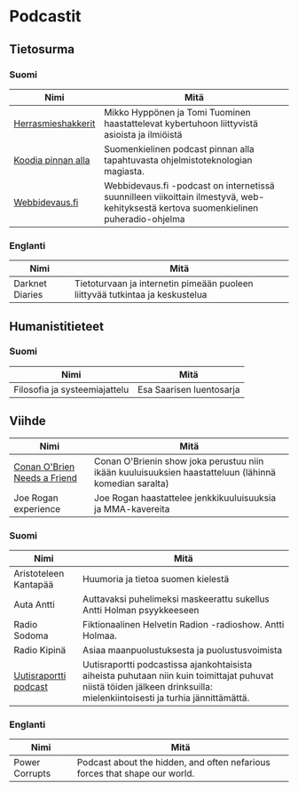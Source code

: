 # Podcastit

## Tietosurma

### Suomi

| Nimi  | Mitä |
|---|---|
| [Herrasmieshakkerit](https://www.f-secure.com/fi/business/podcasts/herrasmieshakkerit)   | Mikko Hyppönen ja Tomi Tuominen haastattelevat kybertuhoon liittyvistä asioista ja ilmiöistä |
| [Koodia pinnan alla](https://koodiapinnanalla.fi/) | Suomenkielinen podcast pinnan alla tapahtuvasta ohjelmistoteknologian magiasta. |
| [Webbidevaus.fi](https://webbidevaus.fi) | Webbidevaus.fi -podcast on internetissä suunnilleen viikoittain ilmestyvä, web-kehityksestä kertova suomenkielinen puheradio-ohjelma |

### Englanti

| Nimi  | Mitä |
|---|---|
| Darknet Diaries  | Tietoturvaan ja internetin pimeään puoleen liittyvää tutkintaa ja keskustelua |

## Humanistitieteet

### Suomi

| Nimi  | Mitä |
|---|---|
| Filosofia ja systeemiajattelu  | Esa Saarisen luentosarja |

## Viihde

| Nimi  | Mitä |
|---|---|
| [Conan O'Brien Needs a Friend](https://www.earwolf.com/show/conan-obrien/) | Conan O'Brienin show joka perustuu niin ikään kuuluisuuksien haastatteluun (lähinnä komedian saralta) |
| Joe Rogan experience | Joe Rogan haastattelee jenkkikuuluisuuksia ja MMA-kavereita |

### Suomi

| Nimi  | Mitä |
|---|---|
| Aristoteleen Kantapää | Huumoria ja tietoa suomen kielestä |
| Auta Antti | Auttavaksi puhelimeksi maskeerattu sukellus Antti Holman psyykkeeseen |
| Radio Sodoma | Fiktionaalinen Helvetin Radion -radioshow. Antti Holmaa. |
| Radio Kipinä | Asiaa maanpuolustuksesta ja puolustusvoimista |
| [Uutisraportti podcast](https://soundcloud.com/uutisraportti) | Uutisraportti podcastissa ajankohtaisista aiheista puhutaan niin kuin toimittajat puhuvat niistä töiden jälkeen drinksuilla: mielenkiintoisesti ja turhia jännittämättä. |



### Englanti

| Nimi | Mitä |
|---|---|
| Power Corrupts | Podcast about the hidden, and often nefarious forces that shape our world. |
